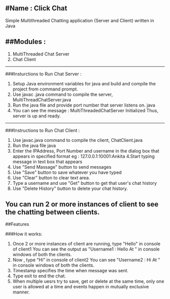 
#Name : Click Chat 
---------------------------------------------------------------------------------------------------------------------
 Simple Multithreaded Chatting application (Server and Client) written in Java

##Modules :
---------------------------------------------------------------------------------------------------------------------
1. MultiThreaded Chat Server
2. Chat Client
---------------------------------------------------------------------------------------------------------------------

###Insturctions to Run Chat Server :
1. Setup Java environment variables for java and build and compile the project from command prompt.
2. Use javac <filename>.java command to compile the server, MultiThreadChatServer.java
3. Run the java file and provide port number that server listens on.
	 java <filename> <portnumber>
4. You can see the message : MultiThreadedChatServer Initialized
   Thus, server is up and ready.

--------------------------------------------------------------------------------------------------------------------
###Instructions to Run Chat Client :
1. Use javac<filename>.java command to compile the client, ChatClient.java
2. Run the java file 
	java <filename> 
3. Enter the IPAddress, Port Number and username in the dialog box that appears in specified format
	eg : 127.0.0.1:10001:Ankita
4.Start typing message in text box that appears
5. Use "Send Massage" button to send messages
6. Use "Save" button to save whatever you have typed
7. Use "Clear" button to clear text area.
8. Type a username and use "Get" button to get that user's chat history
9. Use "Delete History" button to delete your chat history.

You can run 2 or more instances of client to see the chatting between clients.
--------------------------------------------------------------------------------------------------------------------

##Features

###How it works: 

1. Once 2 or more instances of client are running, type "Hello" in console of client1
	You can see the output as "Username1 :  Hello    At <timestamp>" 
	in console windows of both the clients.
2. Now , type "Hi" in console of client2
	You can see "Username2 :  Hi    At <timestamp>"
	in console windows of both the clients.
3. Timestamp specifies the time when message was sent.
4. Type exit to end the chat.
5. When multiple uesrs try to save, get or delete at the same time, only one user is allowed at a time and events happen 	in mutually exclusive manner.

